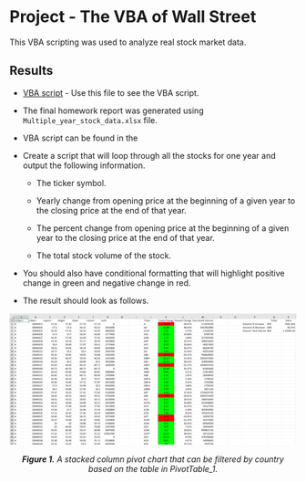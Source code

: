 # **Project - The VBA of Wall Street**

This VBA scripting was used to analyze real stock market data.

## **Results**

* [VBA script](vba_code.vb) - Use this file to see the VBA script.

* The final homework report was generated using `Multiple_year_stock_data.xlsx` file.



* VBA script can be found in the 

* Create a script that will loop through all the stocks for one year and output the following information.

  * The ticker symbol.

  * Yearly change from opening price at the beginning of a given year to the closing price at the end of that year.

  * The percent change from opening price at the beginning of a given year to the closing price at the end of that year.

  * The total stock volume of the stock.

* You should also have conditional formatting that will highlight positive change in green and negative change in red.

* The result should look as follows.

![solution_2014](Images/2014.png)
<p align="center">
 <em><b>Figure 1.</b> A stacked column pivot chart that can be filtered by country based on the table in PivotTable_1.</em>
</p>  

